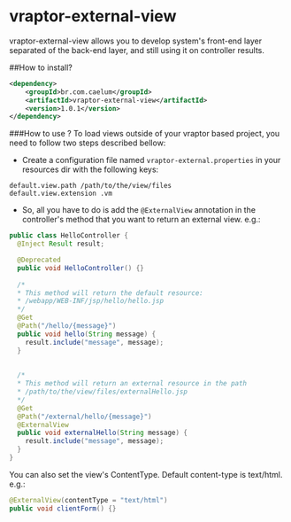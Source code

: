 vraptor-external-view
=====================

vraptor-external-view allows you to develop system's front-end layer separated of the back-end layer, and still using it on controller results.

##How to install?
```xml
<dependency>
    <groupId>br.com.caelum</groupId>
    <artifactId>vraptor-external-view</artifactId>
    <version>1.0.1</version>
</dependency>
```

###How to use ?
To load views outside of your vraptor based project, you need to follow two steps described bellow:

- Create a configuration file named `vraptor-external.properties` in your resources dir with the following keys:
```properties
default.view.path /path/to/the/view/files
default.view.extension .vm
```

- So, all you have to do is add the `@ExternalView` annotation in the controller's method that you want to return an external view. 
e.g.:
```java
public class HelloController {
  @Inject Result result;

  @Deprecated
  public void HelloController() {}
  
  /*
  * This method will return the default resource: 
  * /webapp/WEB-INF/jsp/hello/hello.jsp
  */
  @Get 
  @Path("/hello/{message}")
  public void hello(String message) {
    result.include("message", message);
  }
 
  
  /*
  * This method will return an external resource in the path
  * /path/to/the/view/files/externalHello.jsp
  */
  @Get
  @Path("/external/hello/{message}")
  @ExternalView
  public void externalHello(String message) {
    result.include("message", message);
  }
}
```
You can also set the view's ContentType. Default content-type is text/html.
e.g.:
```java
@ExternalView(contentType = "text/html")
public void clientForm() {}